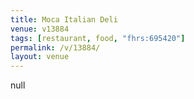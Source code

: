 ```yaml
---
title: Moca Italian Deli
venue: v13884
tags: [restaurant, food, "fhrs:695420"]
permalink: /v/13884/
layout: venue
---
```

null